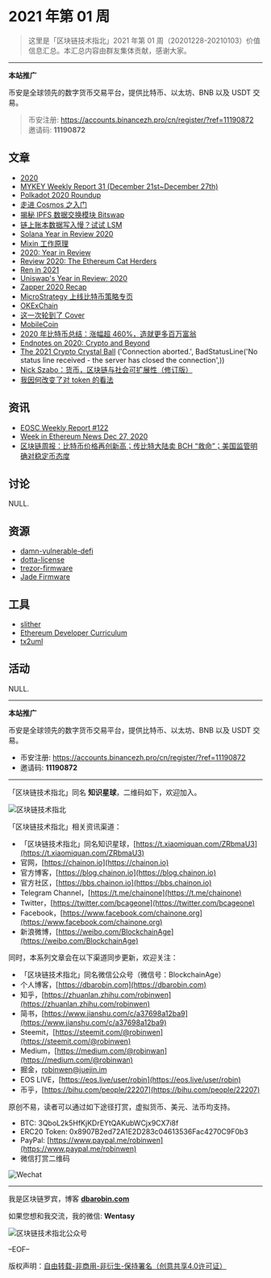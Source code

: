 # 2021 年第 01 周

> 这里是「区块链技术指北」2021 年第 01 周（20201228-20210103）价值信息汇总。本汇总内容由群友集体贡献，感谢大家。

***

**本站推广**

币安是全球领先的数字货币交易平台，提供比特币、以太坊、BNB 以及 USDT 交易。

> 币安注册: https://accounts.binancezh.pro/cn/register/?ref=11190872
> 邀请码: **11190872**

## 文章

* [2020](https://bbs.chainon.io/d/7052)
* [MYKEY Weekly Report 31 (December 21st~December 27th)](https://bbs.chainon.io/d/7053)
* [Polkadot 2020 Roundup](https://bbs.chainon.io/d/7054)
* [走进 Cosmos 之入门](https://bbs.chainon.io/d/7055)
* [揭秘 IPFS 数据交换模块 Bitswap](https://bbs.chainon.io/d/7056)
* [链上账本数据写入慢？试试 LSM](https://bbs.chainon.io/d/7057)
* [Solana Year in Review 2020](https://bbs.chainon.io/d/7058)
* [Mixin 工作原理](https://bbs.chainon.io/d/7061)
* [2020: Year in Review](https://bbs.chainon.io/d/7062)
* [Review 2020: The Ethereum Cat Herders](https://bbs.chainon.io/d/7063)
* [Ren in 2021](https://bbs.chainon.io/d/7064)
* [Uniswap's Year in Review: 2020](https://bbs.chainon.io/d/7065)
* [Zapper 2020 Recap](https://bbs.chainon.io/d/7066)
* [MicroStrategy 上线比特币策略专页](https://bbs.chainon.io/d/7067)
* [OKExChain](https://bbs.chainon.io/d/7068)
* [这一次轮到了 Cover](https://bbs.chainon.io/d/7069)
* [MobileCoin](https://bbs.chainon.io/d/7070)
* [2020 年比特币总结：涨幅超 460%，造就更多百万富翁](https://bbs.chainon.io/d/7071)
* [Endnotes on 2020: Crypto and Beyond](https://bbs.chainon.io/d/7080)
* [The 2021 Crypto Crystal Ball](https://bbs.chainon.io/d/7081)
('Connection aborted.', BadStatusLine('No status line received - the server has closed the connection',))
* [Nick Szabo：货币，区块链与社会可扩展性（修订版）](https://bbs.chainon.io/d/7083)
* [我因何改变了对 token 的看法](https://bbs.chainon.io/d/7084)

## 资讯

* [EOSC Weekly Report #122](https://bbs.chainon.io/d/7059)
* [Week in Ethereum News Dec 27, 2020](https://bbs.chainon.io/d/7060)
* [区块链周报：比特币价格再创新高；传比特大陆卖 BCH “救命”；美国监管明确对稳定币态度](https://bbs.chainon.io/d/7072)

## 讨论

NULL.

## 资源

* [damn-vulnerable-defi](https://bbs.chainon.io/d/7074)
* [dotta-license](https://bbs.chainon.io/d/7077)
* [trezor-firmware](https://bbs.chainon.io/d/7078)
* [Jade Firmware](https://bbs.chainon.io/d/7079)

## 工具

* [slither](https://bbs.chainon.io/d/7073)
* [Ethereum Developer Curriculum](https://bbs.chainon.io/d/7075)
* [tx2uml](https://bbs.chainon.io/d/7076)

## 活动

NULL.

***

**本站推广**

币安是全球领先的数字货币交易平台，提供比特币、以太坊、BNB 以及 USDT 交易。

* 币安注册: https://accounts.binancezh.pro/cn/register/?ref=11190872
* 邀请码: **11190872**

***

「区块链技术指北」同名 **知识星球**，二维码如下，欢迎加入。

![区块链技术指北](https://cdn.dbarobin.com/3YzonTR.png)

「区块链技术指北」相关资讯渠道：

* 「区块链技术指北」同名知识星球，[https://t.xiaomiquan.com/ZRbmaU3](https://t.xiaomiquan.com/ZRbmaU3)
* 官网，[https://chainon.io](https://chainon.io)
* 官方博客，[https://blog.chainon.io](https://blog.chainon.io)
* 官方社区，[https://bbs.chainon.io](https://bbs.chainon.io)
* Telegram Channel，[https://t.me/chainone](https://t.me/chainone)
* Twitter，[https://twitter.com/bcageone](https://twitter.com/bcageone)
* Facebook，[https://www.facebook.com/chainone.org](https://www.facebook.com/chainone.org)
* 新浪微博，[https://weibo.com/BlockchainAge](https://weibo.com/BlockchainAge)

同时，本系列文章会在以下渠道同步更新，欢迎关注：

* 「区块链技术指北」同名微信公众号（微信号：BlockchainAge）
* 个人博客，[https://dbarobin.com](https://dbarobin.com)
* 知乎，[https://zhuanlan.zhihu.com/robinwen](https://zhuanlan.zhihu.com/robinwen)
* 简书，[https://www.jianshu.com/c/a37698a12ba9](https://www.jianshu.com/c/a37698a12ba9)
* Steemit，[https://steemit.com/@robinwen](https://steemit.com/@robinwen)
* Medium，[https://medium.com/@robinwan](https://medium.com/@robinwan)
* 掘金，[robinwen@juejin.im](https://juejin.im/user/5673ccae60b2260ee435f89a/posts)
* EOS LIVE，[https://eos.live/user/robin](https://eos.live/user/robin)
* 币乎，[https://bihu.com/people/22207](https://bihu.com/people/22207)

原创不易，读者可以通过如下途径打赏，虚拟货币、美元、法币均支持。

* BTC: 3QboL2k5HfKjKDrEYtQAKubWCjx9CX7i8f
* ERC20 Token: 0x8907B2ed72A1E2D283c04613536Fac4270C9F0b3
* PayPal: [https://www.paypal.me/robinwen](https://www.paypal.me/robinwen)
* 微信打赏二维码

![Wechat](https://cdn.dbarobin.com/SzoNl5b.jpg)

***

我是区块链罗宾，博客 **[dbarobin.com](https://dbarobin.com/)**

如果您想和我交流，我的微信: **Wentasy**

![区块链技术指北公众号](https://cdn.dbarobin.com/w0wignb.png)

–EOF–

版权声明：[自由转载-非商用-非衍生-保持署名（创意共享4.0许可证）](http://creativecommons.org/licenses/by-nc-nd/4.0/deed.zh)